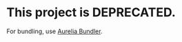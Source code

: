 # This project is DEPRECATED.

For bundling, use [Aurelia Bundler](http://github.com/aurelia/bundler).
